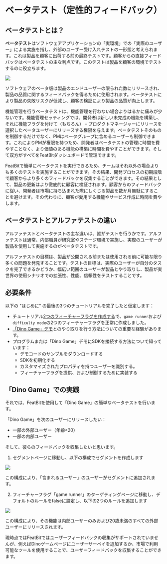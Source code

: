# ベータテスト（定性的フィードバック）

## **ベータテストとは？**

**ベータテスト**はソフトウェアアプリケーションの「実環境」での「実際のユーザー」による実施を指し、外部のユーザー受け入れテストの一形態と考えられます。これは製品を顧客に出荷する前の最終テストです。顧客からの直接フィードバックはベータテストの主な利点です。このテストは製品を顧客の環境でテストするのに役立ちます。

![](../../getting-started/assets/beta-testing/001.webp)

ソフトウェアのベータ版は製品のエンドユーザーの限られた数にリリースされ、製品の品質に関するフィードバックを得るために使用されます。ベータテストにより製品の失敗リスクが低減し、顧客の検証により製品の品質が向上します。

機能管理を行うベータテストは、機能管理を行わない場合よりはるかに痛みが少ないです。機能管理セッティングでは、開発者は新しい未完成の機能を構築し、それに機能フラグを付けて（もちろん） - プロダクトマネージャーにリリースを選択したベータユーザーにリリースする権限を与えます。ベータテストそのものを制御するだけでなく、PMはベータグループに含めるユーザーも制御できます。これによりPMが権限を持つため、開発者はベータテストの管理に時間を費やすことなく、より価値のある機能の構築に時間を費やすことができます。そして双方がすべてをFeatBitダッシュボードで管理できます。

FeatBitで簡単にベータテストを実行できるため、チームはそれ以外の場合よりも多くのテストを実施することができます。その結果、開発プロセスの初期段階で顧客からより多くのフィードバックを収集することができます。その結果として、製品の更新はより徹底的に顧客に検証されます。顧客からのフィードバックに従い、開発者は市場に持ち込まれた際にしくじる製品を数か月無駄にすることを避けます。その代わりに、顧客が愛用する機能やサービス作成に時間を費やします。

## ベータテストとアルファテストの違い

アルファテストとベータテストの主な違いは、誰がテストを行うかです。アルファテストは通常、内部職員が研究室やステージ環境で実施し、実際のユーザーが製品を使用して実施するのがベータテストです。

アルファテストの目標は、製品が公開される前または使用される前に可能な限り多くの問題を発見することです。テストの目標は、実際のユーザーが自分のタスクを完了できるかどうか、幅広い範囲のユーザーが製品とやり取りし、製品が実世界の使用シナリオでの拡張性、性能、信頼性をテストすることです。

## 必要条件

以下の "はじめに" の最後の3つのチュートリアルを完了したと仮定します：

* チュートリアル[2つのフィーチャーフラグを作成する](../create-two-feature-flags.md)で、`game runner`および`difficulty mode`の2つのフィーチャーフラグを正常に作成しました。
* [「Dino Game」デモ](../try-interacting-with-the-demo.md)とのやり取りを行う方法についての重要な経験があります。
* プログラムまたは「Dino Game」デモにSDKを接続する方法について知っています：
  * デモコードのサンプルをダウンロードする
  * SDKを初期化する
  * カスタマイズされたプロパティを持つユーザーを識別する。
  * フィーチャーフラグを提供、および制御するために実装する

## 「Dino Game」での実践

それでは、FeatBitを使用して「Dino Game」の簡単なベータテストを行います。

「Dino Game」を次のユーザーにリリースしたい：

* 一部の外部ユーザー（年齢<20）
* 一部の内部ユーザー

そして、彼らのフィードバックを収集したいと思います。

1. セグメントページに移動し、以下の構成でセグメントを作成します

![](../../getting-started/assets/beta-testing/002.webp)

この構成により、「含まれるユーザー」のユーザーがセグメントに追加されます。

2. フィーチャーフラグ「game runner」のターゲティングページに移動し、デフォルトのルールをfalseに設定し、以下の2つのルールを追加します

![](../../getting-started/assets/beta-testing/003.webp)

この構成により、その機能は内部ユーザーのみおよび20歳未満のすべての外部ユーザーにリリースされます。

現時点ではFeatBitではユーザーフィードバックの収集がサポートされていませんが、例えばDinoゲームページにユーザーサーベイを追加するか、市場で利用可能なツールを使用することで、ユーザーフィードバックを収集することができます。